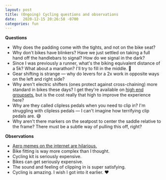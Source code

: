 ```yaml
---
layout: post
title: (Ongoing) Cycling questions and observations
date:   2020-12-15 20:26:58 -0700
categories: fun
---
```

**Questions**

- Why does the padding come with the tights, and not on the bike seat?
- Why don't bikes have blinkers? Have we just settled on taking a full hand off the handlebars to signal? How do we signal in the dark?
- Since I was previously a runner, what's the biking equivalent distance of a 5k? What about a marathon? I'll try to fill in the middle. 🙂
- Gear shifting is strange — why do levers for a 2x work in opposite ways on the left and right side?
- Why aren't electric shifters (ones protect against cross-chaining) more standard in bikes these days? I get they're available on [high end groupsets](https://www.thegeekycyclist.com/tips/shimano-di2/), but is the cost really that high to improve the experience here?
- Why are they called clipless pedals when you need to clip in? I'm struggling with clipless pedals — I can't imagine how terrifying clip pedals are. 😅
- Why aren't there markers on the seatpost to center the saddle relative to the frame? There must be a subtle way of pulling this off, right?

**Observations**

- [Aero memes on the internet are hilarious.](https://youtu.be/5EE8m8mmq1k?t=154)
- Bike fitting is way more complex than I thought.
- Cycling kit is seriously expensive.
- Bikes can get seriously expensive.
- The sound and feeling of clipping in is super satisfying.
- Cycling is amazing. I wish I got into it earlier. ❤️
